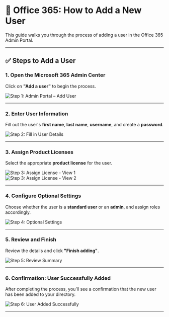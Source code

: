 # 📘 Office 365: How to Add a New User

This guide walks you through the process of adding a user in the Office 365 Admin Portal.

---

## ✅ Steps to Add a User

### 1. Open the Microsoft 365 Admin Center  
Click on **"Add a user"** to begin the process.

![Step 1: Admin Portal – Add User](https://github.com/user-attachments/assets/af702f20-358d-4b74-bc04-8e7f33b1b315)

---

### 2. Enter User Information  
Fill out the user's **first name**, **last name**, **username**, and create a **password**.

![Step 2: Fill in User Details](https://github.com/user-attachments/assets/ebc6afc7-8805-49da-9cda-41ddadf1f727)

---

### 3. Assign Product Licenses  
Select the appropriate **product license** for the user.

![Step 3: Assign License - View 1](https://github.com/user-attachments/assets/71674ad6-f251-4675-846b-30926993a49a)  
![Step 3: Assign License - View 2](https://github.com/user-attachments/assets/2dfff7ca-5190-4da9-8a9b-6fb3e51cd1e9)

---

### 4. Configure Optional Settings  
Choose whether the user is a **standard user** or an **admin**, and assign roles accordingly.

![Step 4: Optional Settings](https://github.com/user-attachments/assets/bf2320c1-716d-47df-a602-dde7b998f646)

---

### 5. Review and Finish  
Review the details and click **"Finish adding"**.

![Step 5: Review Summary](https://github.com/user-attachments/assets/2de2af08-f4f8-4a97-a484-d3f9b56ba54a)

---

### 6. Confirmation: User Successfully Added  
After completing the process, you’ll see a confirmation that the new user has been added to your directory.

![Step 6: User Added Successfully](https://github.com/user-attachments/assets/7042bca9-0758-4886-b969-bcb773e17f62)

---


